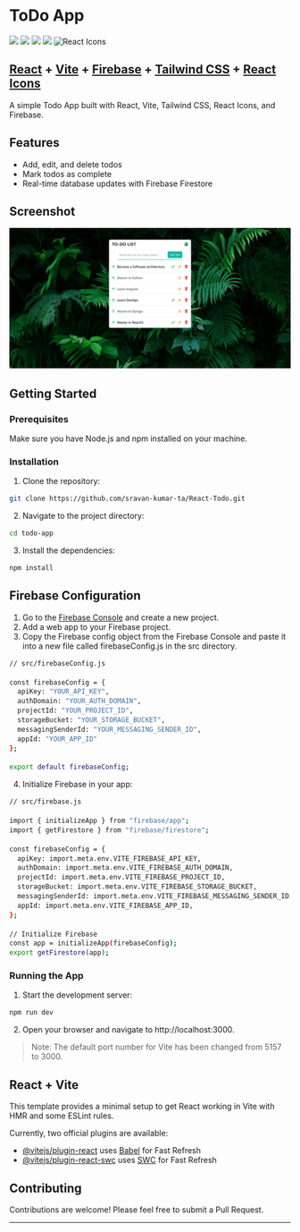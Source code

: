 # ToDo App

<img height="50" src="https://user-images.githubusercontent.com/25181517/183897015-94a058a6-b86e-4e42-a37f-bf92061753e5.png">
<img height="50" src="https://github.com/marwin1991/profile-technology-icons/assets/62091613/b40892ef-efb8-4b0e-a6b5-d1cfc2f3fc35">
<img height="50" src="https://user-images.githubusercontent.com/25181517/189716855-2c69ca7a-5149-4647-936d-780610911353.png">
<img height="50" src="https://user-images.githubusercontent.com/25181517/202896760-337261ed-ee92-4979-84c4-d4b829c7355d.png">
<img height="50" src="https://raw.githubusercontent.com/react-icons/react-icons/master/react-icons.svg" alt="React Icons">

## [React](https://reactjs.org/) + [Vite](https://vitejs.dev/) + [Firebase](https://firebase.google.com/) + [Tailwind CSS](https://tailwindcss.com/) + [React Icons](https://react-icons.github.io/react-icons/)

A simple Todo App built with React, Vite, Tailwind CSS, React Icons, and Firebase.

## Features

- Add, edit, and delete todos
- Mark todos as complete
- Real-time database updates with Firebase Firestore

## Screenshot

<img src="./src/assets/screenshot.webp" alt="Todo App">

## Getting Started

### Prerequisites

Make sure you have Node.js and npm installed on your machine.

### Installation

1. Clone the repository:

```bash
git clone https://github.com/sravan-kumar-ta/React-Todo.git
```

2. Navigate to the project directory:

```bash
cd todo-app
```

3. Install the dependencies:

```bash
npm install
```

## Firebase Configuration

1. Go to the [Firebase Console](https://console.firebase.google.com/) and create a new project.
2. Add a web app to your Firebase project.
3. Copy the Firebase config object from the Firebase Console and paste it into a new file called firebaseConfig.js in the src directory.

```bash
// src/firebaseConfig.js

const firebaseConfig = {
  apiKey: "YOUR_API_KEY",
  authDomain: "YOUR_AUTH_DOMAIN",
  projectId: "YOUR_PROJECT_ID",
  storageBucket: "YOUR_STORAGE_BUCKET",
  messagingSenderId: "YOUR_MESSAGING_SENDER_ID",
  appId: "YOUR_APP_ID"
};

export default firebaseConfig;

```

4. Initialize Firebase in your app:

```bash
// src/firebase.js

import { initializeApp } from "firebase/app";
import { getFirestore } from "firebase/firestore";

const firebaseConfig = {
  apiKey: import.meta.env.VITE_FIREBASE_API_KEY,
  authDomain: import.meta.env.VITE_FIREBASE_AUTH_DOMAIN,
  projectId: import.meta.env.VITE_FIREBASE_PROJECT_ID,
  storageBucket: import.meta.env.VITE_FIREBASE_STORAGE_BUCKET,
  messagingSenderId: import.meta.env.VITE_FIREBASE_MESSAGING_SENDER_ID,
  appId: import.meta.env.VITE_FIREBASE_APP_ID,
};

// Initialize Firebase
const app = initializeApp(firebaseConfig);
export getFirestore(app);
```

### Running the App

1. Start the development server:

```bash
npm run dev
```

2. Open your browser and navigate to http://localhost:3000.

> Note: The default port number for Vite has been changed from 5157 to 3000.

## React + Vite

This template provides a minimal setup to get React working in Vite with HMR and some ESLint rules.

Currently, two official plugins are available:

- [@vitejs/plugin-react](https://github.com/vitejs/vite-plugin-react/blob/main/packages/plugin-react/README.md) uses [Babel](https://babeljs.io/) for Fast Refresh
- [@vitejs/plugin-react-swc](https://github.com/vitejs/vite-plugin-react-swc) uses [SWC](https://swc.rs/) for Fast Refresh

## Contributing

Contributions are welcome! Please feel free to submit a Pull Request.

---
